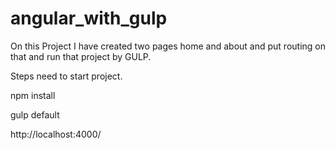# angular_with_gulp


On this Project I have created two pages home and about and put routing on that and run that project by GULP.

Steps need to start project.

npm install

gulp default

http://localhost:4000/
